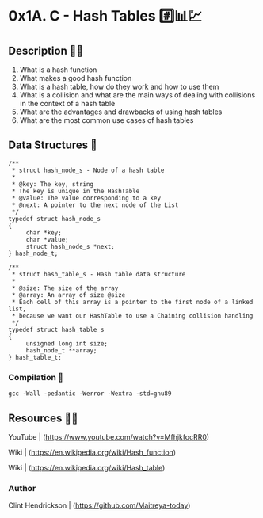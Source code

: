 # 0x1A. C - Hash Tables :hash::bar_chart::chart:


## Description :teacher:

1. What is a hash function
2. What makes a good hash function
3. What is a hash table, how do they work and how to use them
4. What is a collision and what are the main ways of dealing with collisions in the context of a hash table
5. What are the advantages and drawbacks of using hash tables
6. What are the most common use cases of hash tables

## Data Structures :dna:

```
/**
 * struct hash_node_s - Node of a hash table
 *
 * @key: The key, string
 * The key is unique in the HashTable
 * @value: The value corresponding to a key
 * @next: A pointer to the next node of the List
 */
typedef struct hash_node_s
{
     char *key;
     char *value;
     struct hash_node_s *next;
} hash_node_t;

/**
 * struct hash_table_s - Hash table data structure
 *
 * @size: The size of the array
 * @array: An array of size @size
 * Each cell of this array is a pointer to the first node of a linked list,
 * because we want our HashTable to use a Chaining collision handling
 */
typedef struct hash_table_s
{
     unsigned long int size;
     hash_node_t **array;
} hash_table_t;
```

### Compilation :wrench:
```
gcc -Wall -pedantic -Werror -Wextra -std=gnu89
```

## Resources  :technologist:

YouTube  |  (https://www.youtube.com/watch?v=MfhjkfocRR0)

Wiki  |  (https://en.wikipedia.org/wiki/Hash_function)

Wiki  |  (https://en.wikipedia.org/wiki/Hash_table)


### Author 
Clint Hendrickson | (https://github.com/Maitreya-today)
